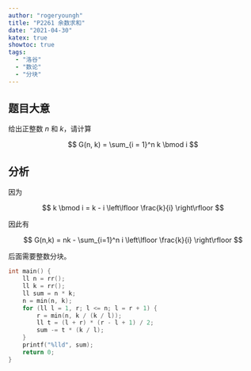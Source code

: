 ```yaml
---
author: "rogeryoungh"
title: "P2261 余数求和"
date: "2021-04-30"
katex: true
showtoc: true
tags: 
  - "洛谷"
  - "数论"
  - "分块"
---
```


## 题目大意

给出正整数 $n$ 和 $k$，请计算

$$
G(n, k) = \sum_{i = 1}^n k \bmod i
$$

## 分析

因为

$$
k \bmod i = k - i \left\lfloor \frac{k}{i} \right\rfloor
$$

因此有

$$
G(n,k) = nk - \sum_{i=1}^n i \left\lfloor \frac{k}{i} \right\rfloor
$$

后面需要整数分块。

```cpp
int main() {
    ll n = rr();
    ll k = rr();
    ll sum = n * k;
    n = min(n, k);
    for (ll l = 1, r; l <= n; l = r + 1) {
        r = min(n, k / (k / l));
        ll t = (l + r) * (r - l + 1) / 2;
        sum -= t * (k / l);
    }
    printf("%lld", sum);
    return 0;
}
```